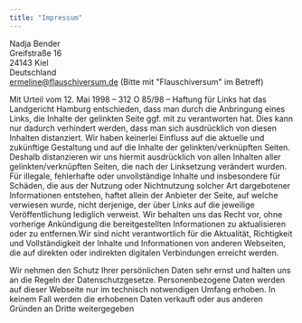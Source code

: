 ```yaml
---
title: "Impressum"
---
```


Nadja Bender<br/>
Greifstraße 16<br/>
24143 Kiel<br/>
Deutschland<br/>
[ermeline@flauschiversum.de](mailto:ermeline@flauschiversum.de?subject=[Flauschiversum]) (Bitte mit "Flauschiversum" im Betreff)<br/>


Mit Urteil vom 12. Mai 1998 – 312 O 85/98 – Haftung für Links hat das Landgericht Hamburg entschieden, dass man durch die Anbringung eines Links, die Inhalte der gelinkten Seite ggf. mit zu verantworten hat. Dies kann nur dadurch verhindert werden, dass man sich ausdrücklich von diesen Inhalten distanziert. Wir haben keinerlei Einfluss auf die aktuelle und zukünftige Gestaltung und auf die Inhalte der gelinkten/verknüpften Seiten. Deshalb distanzieren wir uns hiermit ausdrücklich von allen Inhalten aller gelinkten/verknüpften Seiten, die nach der Linksetzung verändert wurden. Für illegale, fehlerhafte oder unvollständige Inhalte und insbesondere für Schäden, die aus der Nutzung oder Nichtnutzung solcher Art dargebotener Informationen entstehen, haftet allein der Anbieter der Seite, auf welche verwiesen wurde, nicht derjenige, der über Links auf die jeweilige Veröffentlichung lediglich verweist. Wir behalten uns das Recht vor, ohne vorherige Ankündigung die bereitgestellten Informationen zu aktualisieren oder zu entfernen.Wir sind nicht verantwortlich für die Aktualität, Richtigkeit und Vollständigkeit der Inhalte und Informationen von anderen Webseiten, die auf direkten oder indirekten digitalen Verbindungen erreicht werden.

Wir nehmen den Schutz Ihrer persönlichen Daten sehr ernst und halten uns an die Regeln der Datenschutzgesetze. Personenbezogene Daten werden auf dieser Webseite nur im technisch notwendigen Umfang erhoben. In keinem Fall werden die erhobenen Daten verkauft oder aus anderen Gründen an Dritte weitergegeben
